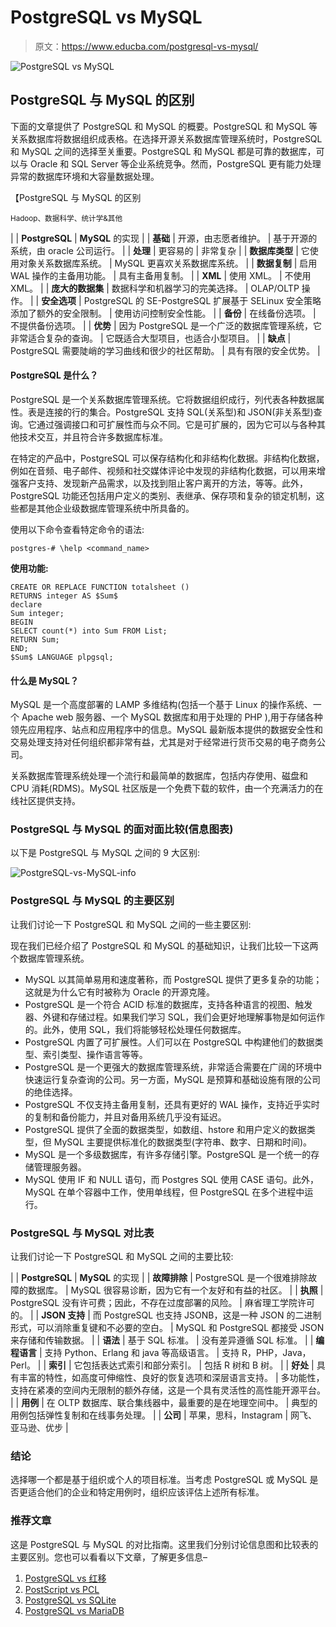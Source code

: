 # PostgreSQL vs MySQL

> 原文：<https://www.educba.com/postgresql-vs-mysql/>

![PostgreSQL vs MySQL](img/2c757f36155ac98d1de61feceb757fc1.png)



## PostgreSQL 与 MySQL 的区别

下面的文章提供了 PostgreSQL 和 MySQL 的概要。PostgreSQL 和 MySQL 等关系数据库将数据组织成表格。在选择开源关系数据库管理系统时，PostgreSQL 和 MySQL 之间的选择至关重要。PostgreSQL 和 MySQL 都是可靠的数据库，可以与 Oracle 和 SQL Server 等企业系统竞争。然而，PostgreSQL 更有能力处理异常的数据库环境和大容量数据处理。

【PostgreSQL 与 MySQL 的区别

<small>Hadoop、数据科学、统计学&其他</small>

|  | **PostgreSQL** | **MySQL** 的实现 |
| **基础** | 开源，由志愿者维护。 | 基于开源的系统，由 oracle 公司运行。 |
| **处理** | 更容易的 | 非常复杂 |
| **数据库类型** | 它使用对象关系数据库系统。 | MySQL 更喜欢关系数据库系统。 |
| **数据复制** | 启用 WAL 操作的主备用功能。 | 具有主备用复制。 |
| **XML** | 使用 XML。 | 不使用 XML。 |
| **庞大的数据集** | 数据科学和机器学习的完美选择。 | OLAP/OLTP 操作。 |
| **安全选项** | PostgreSQL 的 SE-PostgreSQL 扩展基于 SELinux 安全策略添加了额外的安全限制。 | 使用访问控制安全性能。 |
| **备份** | 在线备份选项。 | 不提供备份选项。 |
| **优势** | 因为 PostgreSQL 是一个广泛的数据库管理系统，它非常适合复杂的查询。 | 它既适合大型项目，也适合小型项目。 |
| **缺点** | PostgreSQL 需要陡峭的学习曲线和很少的社区帮助。 | 具有有限的安全优势。 |

#### PostgreSQL 是什么？

PostgreSQL 是一个关系数据库管理系统。它将数据组织成行，列代表各种数据属性。表是连接的行的集合。PostgreSQL 支持 SQL(关系型)和 JSON(非关系型)查询。它通过强调接口和可扩展性而与众不同。它是可扩展的，因为它可以与各种其他技术交互，并且符合许多数据库标准。

在特定的产品中，PostgreSQL 可以保存结构化和非结构化数据。非结构化数据，例如在音频、电子邮件、视频和社交媒体评论中发现的非结构化数据，可以用来增强客户支持、发现新产品需求，以及找到阻止客户离开的方法，等等。此外，PostgreSQL 功能还包括用户定义的类别、表继承、保存项和复杂的锁定机制，这些都是其他企业级数据库管理系统中所具备的。

使用以下命令查看特定命令的语法:

```
postgres-# \help <command_name>
```

**使用功能:**

```
CREATE OR REPLACE FUNCTION totalsheet ()
RETURNS integer AS $Sum$
declare
Sum integer;
BEGIN
SELECT count(*) into Sum FROM List;
RETURN Sum;
END;
$Sum$ LANGUAGE plpgsql;
```

#### 什么是 MySQL？

MySQL 是一个高度部署的 LAMP 多维结构(包括一个基于 Linux 的操作系统、一个 Apache web 服务器、一个 MySQL 数据库和用于处理的 PHP ),用于存储各种领先应用程序、站点和应用程序中的信息。MySQL 最新版本提供的数据安全性和交易处理支持对任何组织都非常有益，尤其是对于经常进行货币交易的电子商务公司。

关系数据库管理系统处理一个流行和最简单的数据库，包括内存使用、磁盘和 CPU 消耗(RDMS)。MySQL 社区版是一个免费下载的软件，由一个充满活力的在线社区提供支持。

### PostgreSQL 与 MySQL 的面对面比较(信息图表)

以下是 PostgreSQL 与 MySQL 之间的 9 大区别:

![PostgreSQL-vs-MySQL-info](img/5f3cf49411fb22dfc7d4e3e46dca9919.png)



### PostgreSQL 与 MySQL 的主要区别

让我们讨论一下 PostgreSQL 和 MySQL 之间的一些主要区别:

现在我们已经介绍了 PostgreSQL 和 MySQL 的基础知识，让我们比较一下这两个数据库管理系统。

*   MySQL 以其简单易用和速度著称，而 PostgreSQL 提供了更多复杂的功能；这就是为什么它有时被称为 Oracle 的开源克隆。
*   PostgreSQL 是一个符合 ACID 标准的数据库，支持各种语言的视图、触发器、外键和存储过程。如果我们学习 SQL，我们会更好地理解事物是如何运作的。此外，使用 SQL，我们将能够轻松处理任何数据库。
*   PostgreSQL 内置了可扩展性。人们可以在 PostgreSQL 中构建他们的数据类型、索引类型、操作语言等等。
*   PostgreSQL 是一个更强大的数据库管理系统，非常适合需要在广阔的环境中快速运行复杂查询的公司。另一方面，MySQL 是预算和基础设施有限的公司的绝佳选择。
*   PostgreSQL 不仅支持主备用复制，还具有更好的 WAL 操作，支持近乎实时的复制和备份能力，并且对备用系统几乎没有延迟。
*   PostgreSQL 提供了全面的数据类型，如数组、hstore 和用户定义的数据类型，但 MySQL 主要提供标准化的数据类型(字符串、数字、日期和时间)。
*   MySQL 是一个多级数据库，有许多存储引擎。PostgreSQL 是一个统一的存储管理服务器。
*   MySQL 使用 IF 和 NULL 语句，而 Postgres SQL 使用 CASE 语句。此外，MySQL 在单个容器中工作，使用单线程，但 PostgreSQL 在多个进程中运行。

### PostgreSQL 与 MySQL 对比表

让我们讨论一下 PostgreSQL 和 MySQL 之间的主要比较:

|  | **PostgreSQL** | **MySQL** 的实现 |
| **故障排除** | PostgreSQL 是一个很难排除故障的数据库。 | MySQL 很容易诊断，因为它有一个友好和有益的社区。 |
| **执照** | PostgreSQL 没有许可费；因此，不存在过度部署的风险。 | 麻省理工学院许可的。 |
| **JSON 支持** | 而 PostgreSQL 也支持 JSONB，这是一种 JSON 的二进制形式，可以消除重复键和不必要的空白。 | MySQL 和 PostgreSQL 都接受 JSON 来存储和传输数据。 |
| **语法** | 基于 SQL 标准。 | 没有差异遵循 SQL 标准。 |
| **编程语言** | 支持 Python、Erlang 和 java 等高级语言。 | 支持 R，PHP，Java，Perl。 |
| **索引** | 它包括表达式索引和部分索引。 | 包括 R 树和 B 树。 |
| **好处** | 具有丰富的特性，如高度可伸缩性、良好的恢复选项和深层语言支持。 | 多功能性，支持在紧凑的空间内无限制的额外存储，这是一个具有灵活性的高性能开源平台。 |
| **用例** | 在 OLTP 数据库、联合集线器中，最重要的是在地理空间中。 | 典型的用例包括弹性复制和在线事务处理。 |
| **公司** | 苹果，思科，Instagram | 网飞、亚马逊、优步 |

### 结论

选择哪一个都是基于组织或个人的项目标准。当考虑 PostgreSQL 或 MySQL 是否更适合他们的企业和特定用例时，组织应该评估上述所有标准。

### 推荐文章

这是 PostgreSQL 与 MySQL 的对比指南。这里我们分别讨论信息图和比较表的主要区别。您也可以看看以下文章，了解更多信息–

1.  [PostgreSQL vs 红移](https://www.educba.com/postgresql-vs-redshift/)
2.  [PostScript vs PCL](https://www.educba.com/postscript-vs-pcl/)
3.  [PostgreSQL vs SQLite](https://www.educba.com/postgresql-vs-sqlite/)
4.  [PostgreSQL vs MariaDB](https://www.educba.com/postgresql-vs-mariadb/)





